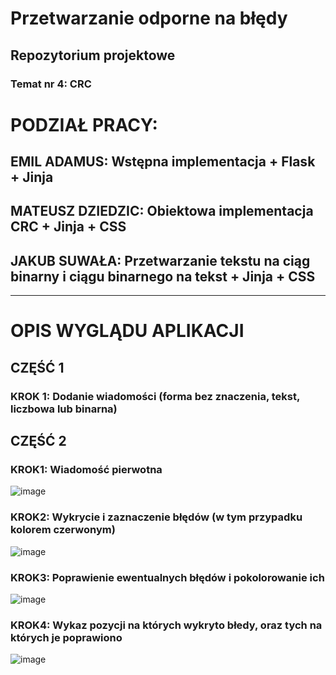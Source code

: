 # Przetwarzanie odporne na błędy
## Repozytorium projektowe
### Temat nr 4: CRC

# PODZIAŁ PRACY:
## EMIL ADAMUS: Wstępna implementacja + Flask + Jinja
## MATEUSZ DZIEDZIC: Obiektowa implementacja CRC + Jinja + CSS
## JAKUB SUWAŁA: Przetwarzanie tekstu na ciąg binarny i ciągu binarnego na tekst + Jinja + CSS
-----------------------------------------------------------------------------------------------
# OPIS WYGLĄDU APLIKACJI

## CZĘŚĆ 1

### KROK 1: Dodanie wiadomości (forma bez znaczenia, tekst, liczbowa lub binarna)


## CZĘŚĆ 2
### KROK1: Wiadomość pierwotna 
![image](https://github.com/user-attachments/assets/04fcde2f-5f8a-4673-b8ec-6090a57f80c3)

### KROK2: Wykrycie i zaznaczenie błędów (w tym przypadku kolorem czerwonym)
![image](https://github.com/user-attachments/assets/a01154ee-15bf-4a7e-b69d-ea932cac7e31)

### KROK3: Poprawienie ewentualnych błędów i pokolorowanie ich
![image](https://github.com/user-attachments/assets/5e0d68a6-df03-4b3a-beb2-b841a9c26396)

### KROK4: Wykaz pozycji na których wykryto błedy, oraz tych na których je poprawiono
![image](https://github.com/user-attachments/assets/70fc36df-adea-4268-aa41-514215ba4a47)


